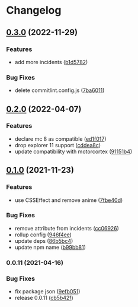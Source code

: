 # Changelog

## [0.3.0](https://github.com/donkeyclip/motorcortex-backgrounds/compare/v0.2.0...v0.3.0) (2022-11-29)


### Features

* add more incidents ([b1d5782](https://github.com/donkeyclip/motorcortex-backgrounds/commit/b1d57827ffa1b7481c9260954858d54c708e688e))


### Bug Fixes

* delete commitlint.config.js ([7ba6011](https://github.com/donkeyclip/motorcortex-backgrounds/commit/7ba60116a7cd87aea875ec20f6b7f220fed67c89))

## [0.2.0](https://github.com/donkeyclip/motorcortex-backgrounds/compare/v0.1.0...v0.2.0) (2022-04-07)


### Features

* declare mc 8 as compatible ([ed1f017](https://github.com/donkeyclip/motorcortex-backgrounds/commit/ed1f0173c2d9de941a9767cc2109017dc67b5874))
* drop explorer 11 support ([cddea8c](https://github.com/donkeyclip/motorcortex-backgrounds/commit/cddea8cf6c2b5777930a0c478ad045736af5f498))
* update compatibility with motorcortex ([91151b4](https://github.com/donkeyclip/motorcortex-backgrounds/commit/91151b44172a951514af16e99620b0282d8a67e1))

## [0.1.0](https://www.github.com/donkeyclip/motorcortex-backgrounds/compare/v0.0.11...v0.1.0) (2021-11-23)


### Features

* use CSSEffect and remove anime ([7fbe40d](https://www.github.com/donkeyclip/motorcortex-backgrounds/commit/7fbe40dcde89fcbd46ff794e3021d6fca59df18a))


### Bug Fixes

* remove attribute from incidents ([cc06926](https://www.github.com/donkeyclip/motorcortex-backgrounds/commit/cc06926ca585fc9a437e00584bb44e6074ccf871))
* rollup config ([946f4ee](https://www.github.com/donkeyclip/motorcortex-backgrounds/commit/946f4ee7f3e9fcba5ac7a566c89a30d61b4b09c2))
* update deps ([86b5bc4](https://www.github.com/donkeyclip/motorcortex-backgrounds/commit/86b5bc49f88c1af1f4341b379a916e1003bb730a))
* update npm name ([b99bb81](https://www.github.com/donkeyclip/motorcortex-backgrounds/commit/b99bb81da635360935d1b50464a89ad4e1653452))

### 0.0.11 (2021-04-16)


### Bug Fixes

* fix package json ([9efb051](https://www.github.com/kissmybutton/motorcortex-backgrounds/commit/9efb051322bd579b615a59bea13007720f003765))
* release 0.0.11 ([cb5b42f](https://www.github.com/kissmybutton/motorcortex-backgrounds/commit/cb5b42faa8af1312bc4d6e89b5198097f8dae798))

